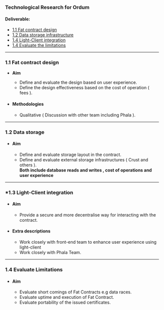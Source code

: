 ### Technological Research for Ordum 

#### Deliverable:
* [1.1 Fat contract design](https://github.com/OrdumLTD/Technology-Research/issues/2)
* [1.2 Data storage infrastructure](https://github.com/OrdumLTD/Technology-Research/issues/3)
* [1.4 Light-Client integration](https://github.com/OrdumLTD/Technology-Research/issues/5)
* [1.4 Evaluate the limitations](https://github.com/OrdumLTD/Technology-Research/issues/4)

---
### **1.1 Fat contract design**
- **Aim**
  - Define and evaluate the design based on user experience.
  - Define the design effectiveness based on the cost of operation ( fees ).
 
- #### Methodologies ####
  - Qualitative ( Discussion with other team including Phala ).
  
---
### **1.2 Data storage**
- #### Aim ####
  - Define and evaluate storage layout in the contract.
  - Define and evaluate external storage infrastructures ( Crust and others ). </br>
  **Both include database reads and writes , cost of operations and user experience**
  
---
### ***1.3 Light-Client integration**
- #### Aim ####
  - Provide a secure and more decentralise way for interacting with the contract.
- #### Extra descriptions ####
  - Work closely with front-end team to enhance user experience using light-client
  - Work closely with Phala Team.
  
---
### **1.4 Evaluate Limitations**
- #### Aim ####
  - Evaluate short comings of Fat Contracts e.g data races.
  - Evaluate uptime and execution of Fat Contract.
  - Evaluate portability of the issued certificates.
  


